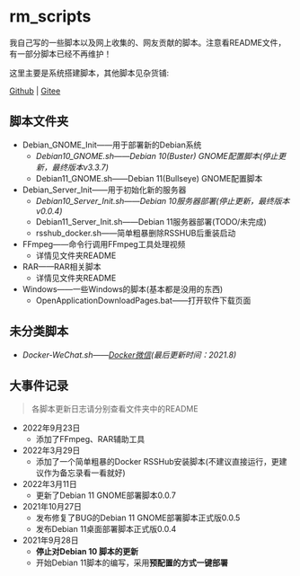 # rm_scripts
我自己写的一些脚本以及网上收集的、网友贡献的脚本。注意看README文件，有一部分脚本已经不再维护！

这里主要是系统搭建脚本，其他脚本见杂货铺:

[Github](https://github.com/rmshadows/whatarethese)  |  [Gitee](https://gitee.com/rmshadows/shenmedongxi)

## 脚本文件夹

- Debian_GNOME_Init——用于部署新的Debian系统
  - *Debian10_GNOME.sh——Debian 10(Buster) GNOME配置脚本(停止更新，最终版本v3.3.7)*
  - Debian11_GNOME.sh——Debian 11(Bullseye) GNOME配置脚本
- Debian_Server_Init——用于初始化新的服务器
  - *Debian10_Server_Init.sh——Debian 10服务器部署(停止更新，最终版本v0.0.4)*
  - Debian11_Server_Init.sh——Debian 11服务器部署(TODO/未完成)
  - rsshub_docker.sh——简单粗暴删除RSSHUB后重装启动
- FFmpeg——命令行调用FFmpeg工具处理视频
  - 详情见文件夹README
- RAR——RAR相关脚本
  - 详情见文件夹README
- Windows——一些Windows的脚本(基本都是没用的东西)
  - OpenApplicationDownloadPages.bat——打开软件下载页面

## 未分类脚本

- *Docker-WeChat.sh——[Docker微信](https://github.com/huan/docker-wechat)(最后更新时间：2021.8)*

## 大事件记录

>各脚本更新日志请分别查看文件夹中的README

- 2022年9月23日
  - 添加了FFmpeg、RAR辅助工具
- 2022年3月29日
  - 添加了一个简单粗暴的Docker RSSHub安装脚本(不建议直接运行，更建议作为备忘录看一看就好)
- 2022年3月11日
  - 更新了Debian 11 GNOME部署脚本0.0.7
- 2021年10月27日
  - 发布修复了BUG的Debian 11 GNOME部署脚本正式版0.0.5
  - 发布Debian 11桌面部署脚本正式版0.0.4
- 2021年9月28日
  - **停止对Debian 10 脚本的更新**
  - 开始Debian 11脚本的编写，采用**预配置的方式一键部署**

